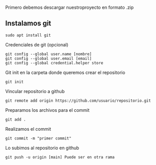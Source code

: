 Primero debemos descargar nuestroproyecto en formato .zip
## Instalamos git
```
sudo apt install git
```
Credenciales de git (opcional)
```
git config --global user.name [nombre]
git config --global user.email [email]
git config --global credential.helper store

```
Git init en la carpeta donde queremos crear el repositorio
```
git init
```
Vincular repositorio a github
```
git remote add origin https://github.com/usuario/repositorio.git
```
Preparamos los archivos para el commit
```
git add .
```
Realizamos el commit
```
git commit -m "primer commit"
```
Lo subimos al repositorio en github
```
git push -u origin [main] Puede ser en otra rama
```

